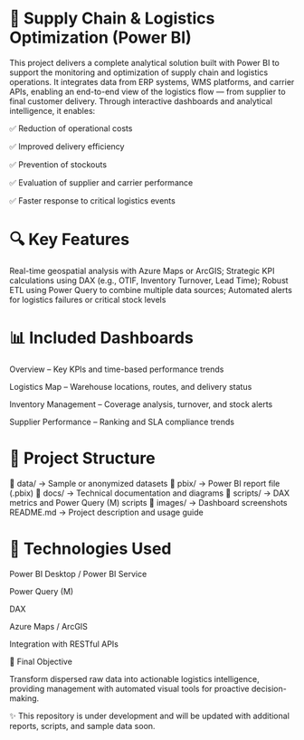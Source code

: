# 🚚 Supply Chain & Logistics Optimization (Power BI)

This project delivers a complete analytical solution built with Power BI to support the monitoring and optimization of supply chain and logistics operations. It integrates data from ERP systems, WMS platforms, and carrier APIs, enabling an end-to-end view of the logistics flow — from supplier to final customer delivery. Through interactive dashboards and analytical intelligence, it enables:

✅ Reduction of operational costs

✅ Improved delivery efficiency

✅ Prevention of stockouts

✅ Evaluation of supplier and carrier performance

✅ Faster response to critical logistics events

# 🔍 Key Features

Real-time geospatial analysis with Azure Maps or ArcGIS; 
Strategic KPI calculations using DAX (e.g., OTIF, Inventory Turnover, Lead Time); 
Robust ETL using Power Query to combine multiple data sources; 
Automated alerts for logistics failures or critical stock levels

# 📊 Included Dashboards

Overview – Key KPIs and time-based performance trends

Logistics Map – Warehouse locations, routes, and delivery status

Inventory Management – Coverage analysis, turnover, and stock alerts

Supplier Performance – Ranking and SLA compliance trends

# 📁 Project Structure
📁 data/         → Sample or anonymized datasets
📁 pbix/         → Power BI report file (.pbix)
📁 docs/         → Technical documentation and diagrams
📁 scripts/      → DAX metrics and Power Query (M) scripts
📁 images/       → Dashboard screenshots
README.md       → Project description and usage guide

# 🧰 Technologies Used

Power BI Desktop / Power BI Service

Power Query (M)

DAX

Azure Maps / ArcGIS

Integration with RESTful APIs

📌 Final Objective

Transform dispersed raw data into actionable logistics intelligence, providing management with automated visual tools for proactive decision-making.

✨ This repository is under development and will be updated with additional reports, scripts, and sample data soon.
